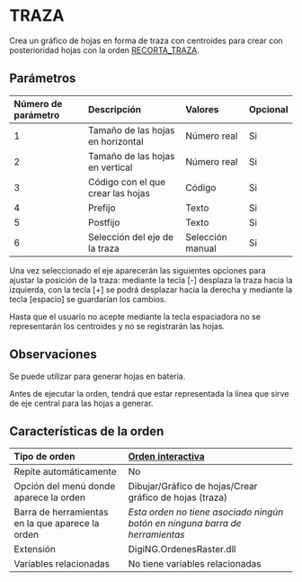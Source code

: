 # TRAZA

Crea un gráfico de hojas en forma de traza con centroides para crear con posterioridad hojas con la orden [RECORTA\_TRAZA](https://github.com/digi21/docs/tree/7fc627c885c16fb88afc7cc05a6df2a2f4a54563/digi3d-net/referencia/digi3d.net/ventana-de-dibujo/ordenes/t/RECORTA_TRAZA.html).

## Parámetros

| Número de parámetro | Descripción | Valores | Opcional |
| :--- | :--- | :--- | :--- |
| 1 | Tamaño de las hojas en horizontal | Número real | Si |
| 2 | Tamaño de las hojas en vertical | Número real | Si |
| 3 | Código con el que crear las hojas | Código | Si |
| 4 | Prefijo | Texto | Si |
| 5 | Postfijo | Texto | Si |
| 6 | Selección del eje de la traza | Selección manual | Si |

Una vez seleccionado el eje aparecerán las siguientes opciones para ajustar la posición de la traza: mediante la tecla \[-\] desplaza la traza hacia la izquierda, con la tecla \[+\] se podrá desplazar hacia la derecha y mediante la tecla \[espacio\] se guardarían los cambios.

Hasta que el usuario no acepte mediante la tecla espaciadora no se representarán los centroides y no se registrarán las hojas.

## Observaciones

Se puede utilizar para generar hojas en batería.

Antes de ejecutar la orden, tendrá que estar representada la línea que sirve de eje central para las hojas a generar.

## Características de la orden

| Tipo de orden | [Orden interactiva](traza.md) |
| :--- | :--- |
| Repite automáticamente | No |
| Opción del menú donde aparece la orden | Dibujar/Gráfico de hojas/Crear gráfico de hojas \(traza\) |
| Barra de herramientas en la que aparece la orden | _Esta orden no tiene asociado ningún botón en ninguna barra de herramientas_ |
| Extensión | DigiNG.OrdenesRaster.dll |
| Variables relacionadas | No tiene variables relacionadas |

